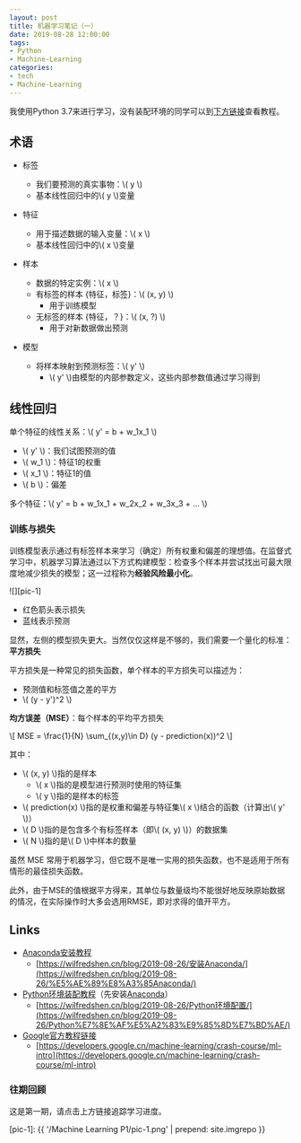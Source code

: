 ```yaml
---
layout: post
title: 机器学习笔记（一）
date: 2019-08-28 12:00:00
tags:
- Python
- Machine-Learning
categories:
- tech
- Machine-Learning
---
```


我使用Python 3.7来进行学习，没有装配环境的同学可以到[下方链接](#Links)查看教程。

## 术语

* 标签
  * 我们要预测的真实事物：\\( y \\)
  * 基本线性回归中的\\( y \\)变量
  
* 特征
  * 用于描述数据的输入变量：\\( x \\)
  * 基本线性回归中的\\( x \\)变量

* 样本
  * 数据的特定实例：\\( x \\)
  * 有标签的样本 {特征，标签}：\\( (x, y) \\)
    * 用于训练模型
  * 无标签的样本 {特征，？}：\\( (x, ?) \\)
    * 用于对新数据做出预测

* 模型
  * 将样本映射到预测标签：\\( y' \\)
    * \\( y' \\)由模型的内部参数定义，这些内部参数值通过学习得到

## 线性回归

单个特征的线性关系：\\( y' = b + w_1x_1 \\)

* \\( y' \\)：我们试图预测的值
* \\( w_1 \\)：特征1的权重
* \\( x_1 \\)：特征1的值
* \\( b \\)：偏差

多个特征：\\( y' = b + w_1x_1 + w_2x_2 + w_3x_3 + ... \\)

### 训练与损失

训练模型表示通过有标签样本来学习（确定）所有权重和偏差的理想值。在监督式学习中，机器学习算法通过以下方式构建模型：检查多个样本并尝试找出可最大限度地减少损失的模型；这一过程称为**经验风险最小化**。

![][pic-1]

* 红色箭头表示损失
* 蓝线表示预测

显然，左侧的模型损失更大。当然仅仅这样是不够的，我们需要一个量化的标准：**平方损失**

平方损失是一种常见的损失函数，单个样本的平方损失可以描述为：

* 预测值和标签值之差的平方
* \\( (y - y')^2 \\)

**均方误差（MSE）**：每个样本的平均平方损失

\\[ MSE = \frac{1}{N} \sum_{(x,y)\in D} (y - prediction(x))^2 \\]

其中：

* \\( (x, y) \\)指的是样本
  * \\( x \\)指的是模型进行预测时使用的特征集
  * \\( y \\)指的是样本的标签
* \\( prediction(x) \\)指的是权重和偏差与特征集\\( x \\)结合的函数（计算出\\( y' \\)）
* \\( D \\)指的是包含多个有标签样本（即\\( (x, y) \\)）的数据集
* \\( N \\)指的是\\( D \\)中样本的数量

虽然 MSE 常用于机器学习，但它既不是唯一实用的损失函数，也不是适用于所有情形的最佳损失函数。

此外，由于MSE的值根据平方得来，其单位与数量级均不能很好地反映原始数据的情况，在实际操作时大多会选用RMSE，即对求得的值开平方。

## Links

* [Anaconda安装教程](https://wilfredshen.cn/blog/2019-08-26/%E5%AE%89%E8%A3%85Anaconda/)
  * [https://wilfredshen.cn/blog/2019-08-26/安装Anaconda/](https://wilfredshen.cn/blog/2019-08-26/%E5%AE%89%E8%A3%85Anaconda/)
* [Python环境装配教程](https://wilfredshen.cn/blog/2019-08-26/Python%E7%8E%AF%E5%A2%83%E9%85%8D%E7%BD%AE/)（先安装[Anaconda](https://wilfredshen.cn/blog/2019-08-26/%E5%AE%89%E8%A3%85Anaconda/)）
  * [https://wilfredshen.cn/blog/2019-08-26/Python环境配置/](https://wilfredshen.cn/blog/2019-08-26/Python%E7%8E%AF%E5%A2%83%E9%85%8D%E7%BD%AE/)
* [Google官方教程链接](https://developers.google.cn/machine-learning/crash-course/ml-intro)
  * [https://developers.google.cn/machine-learning/crash-course/ml-intro](https://developers.google.cn/machine-learning/crash-course/ml-intro)

### 往期回顾

这是第一期，请点击上方链接追踪学习进度。

[pic-1]: {{ '/Machine Learning P1/pic-1.png' | prepend: site.imgrepo }}
